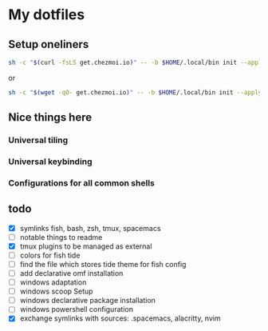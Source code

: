 # My dotfiles

## Setup oneliners

```bash
sh -c "$(curl -fsLS get.chezmoi.io)" -- -b $HOME/.local/bin init --apply --ssh xelorr
```
or
```bash
sh -c "$(wget -qO- get.chezmoi.io)" -- -b $HOME/.local/bin init --apply --ssh xelorr
```

## Nice things here

### Universal tiling

### Universal keybinding

### Configurations for all common shells

## todo

- [x] symlinks fish, bash, zsh, tmux, spacemacs
- [ ] notable things to readme
- [x] tmux plugins to be managed as external
- [ ] colors for fish tide
- [ ] find the file which stores tide theme for fish config
- [ ] add declarative omf installation
- [ ] windows adaptation
- [ ] windows scoop Setup
- [ ] windows declarative package installation
- [ ] windows powershell configuration
- [x] exchange symlinks with sources: .spacemacs, alacritty, nvim
